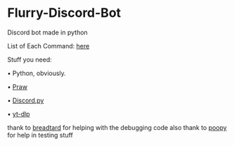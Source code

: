 # Flurry-Discord-Bot
 
Discord bot made in python


List of Each Command: <a href=https://github.com/DevDan0/Flurry-Discord-Bot/blob/main/explaining-each-command.md> here</a>

Stuff you need:

• Python, obviously.

• <a href=https://praw.readthedocs.io/>Praw</a>

• <a href=https://discordpy.readthedocs.io/>Discord.py</a>

• <a href=https://github.com/yt-dlp/yt-dlp>yt-dlp</a>


thank to <a href =https://github.com/breadtard>breadtard</a> for helping with the debugging code 
also thank to <a href=https://github.com/poopyyyyy>poopy</a> for help in testing stuff

